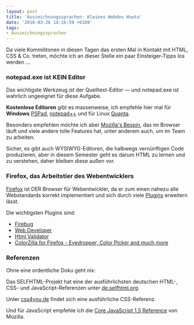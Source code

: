 ```yaml
---
layout: post
title: 'Auszeichnungssprachen: Kleines Webdev Howto'
date: '2010-03-26 14:16:59 +0100'
tags:
- Auszeichnungssprachen
---
```

<p>Da viele Kommilitonen in diesen Tagen das ersten Mal in Kontakt mit HTML, CSS & Co. treten, möchte ich an dieser Stelle ein paar Einsteiger-Tipps los werden ...</p>
<h3 class="textimage">notepad.exe ist KEIN Editor</h3>
<p>Das wichtigste Werkzeug ist der Quelltext-Editor &mdash; und notepad.exe ist wahrlich ungeeignet für diese Aufgabe.</p>
<p><strong>Kostenlose Editoren</strong> gibt es massenweise, ich empfehle hier mal für <strong>Windows</strong> <a href="http://www.pspad.com/de/">PSPad</a>, <a href="http://notepad-plus.sourceforge.net/de/site.htm">notepad++</a> und für Linux <a href="http://quanta.kdewebdev.org/">Quanta</a>.</p>
<p>Besonders empfehlen möchte ich aber <a href="https://bespin.mozillalabs.com/">Mozilla's Bespin</a>, das im Browser läuft und viele andere tolle Features hat, unter anderem auch, um im Team zu arbeiten.</p>
<p>Sicher, es gibt auch WYSIWYG-Editoren, die halbwegs vernünftigen Code produzieren, aber in diesem Semester geht es darum HTML zu lernen und zu verstehen, daher bleiben diese außen vor.</p>
<h3 class="textimage">Firefox, das Arbeitstier des Webentwicklers</h3>
<p><a href="http://getfirefox.com/">Firefox</a> ist DER Browser für Webentwickler, da er zum einen nahezu alle Webstandards korrekt implementiert und sich durch viele <a href="https://addons.mozilla.org/">Plugins</a> erweitern lässt.</p>
<p>Die wichtigsten Plugins sind:</p>
<ul>
<li><a href="http://getfirebug.com/">Firebug</a></li>
<li><a href="http://chrispederick.com/work/web-developer/">Web Developer</a></li>
<li><a href="https://addons.mozilla.org/en-US/firefox/addon/249?id=249">Html Validator</a></li>
<li><a href="http://www.colorzilla.com/firefox/">ColorZilla for Firefox - Eyedropper, Color Picker and much more</a></li>
</ul>
<h3 class="textimage">Referenzen</h3>
<p>Ohne eine ordentliche Doku geht nix:</p>
<p>Das SELFHTML-Projekt hat eine der ausführlichsten deutschen HTML-, CSS- und JavaScript-Referenzen unter <a href="http://de.selfhtml.org/">de.selfhtml.org</a>.</p>
<p>Unter <a href="http://www.css4you.de/">css4you.de</a> findet sich eine ausführliche CSS-Referenz.</p>
<p>Und für JavaScript empfehle ich die <a href="https://developer.mozilla.org/en/Core_Javascript_1.5_Reference">Core JavaScript 1.5 Reference</a> von Mozilla.</p>
